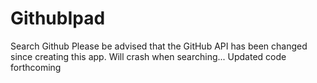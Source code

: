 GithubIpad
==========

Search Github
Please be advised that the GitHub API has been changed since creating this app.
Will crash when searching... Updated code forthcoming 
